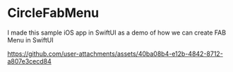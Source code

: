 # CircleFabMenu
I made this sample iOS app in SwiftUI as a demo of how we can create FAB Menu in SwiftUI 

https://github.com/user-attachments/assets/40ba08b4-e12b-4842-8712-a807e3cecd84

